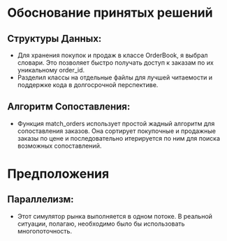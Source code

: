 # Обоснование принятых решений

## Структуры Данных:

- Для хранения покупок и продаж в классе OrderBook, я выбрал словари. Это позволяет быстро получать доступ к заказам по их уникальному order_id.
- Разделил классы на отдельные файлы для лучшей читаемости и поддержке кода в долгосрочной перспективе.

## Алгоритм Сопоставления:

- Функция match_orders использует простой жадный алгоритм для сопоставления заказов. Она сортирует покупочные и продажные заказы по цене и последовательно итерируется по ним для поиска возможных сопоставлений.

# Предположения

## Параллелизм:
- Этот симулятор рынка выполняется в одном потоке. В реальной ситуации, полагаю, необходимо было бы использовать многопоточность.
